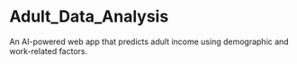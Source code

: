 # Adult_Data_Analysis
An AI-powered web app that predicts adult income using demographic and work-related factors.
